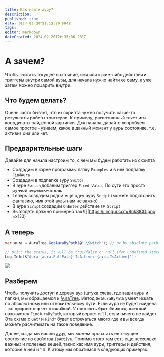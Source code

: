 ```yaml
---
title: Как найти ауру?
description: 
published: true
date: 2024-02-20T21:12:30.594Z
tags: 
editor: markdown
dateCreated: 2024-02-20T20:35:06.280Z
---
```


# А зачем?
Чтобы считать текущее состояние, имя или какие-либо действия и триггеры внутри самой ауры, для начала нужно найти ее саму, а уже затем можно пошарить внутри.

## Что будем делать?
Очень часто бывает, что из скрипта нужно получить какие-то результаты работы триггеров. К примеру, распознанный текст или координаты найденной картинки.
Для начала, давайте попробуем самое простое - узнаем, какое в данный момент у ауры состояние, т.е. активна она или нет. 

## Предварительные шаги
Давайте для начала настроим то, с чем мы будем работать из скрипта
- Создадим в корне программы папку `Examples` и в ней подпапку `FindAura`
- Создадим в подпапке ауру `Switch`
- В ауре `Switch` добавим триггер `Fixed Value`. По сути это просто ручной переключатель. 
- Теперь создадим рядом еще одну ауру `Script` (можете подключить фантазию, имя этой ауры нам не важно)
- В ауре `Script` создадим `OnEnter` действие `C# Script`
- Выглядеть должно примерно так
![](https://i.imgur.com/8nk8IOG.png =x150)

## А теперь
```csharp
var aura = AuraTree.GetAuraByPath(@".\Switch"); // or by absolute path AuraTree.GetAuraByPath(@"Examples\FindTrigger\Switch");

// print the status, it will be true/false or null (for undefined state)
Log.Info($"Aura {aura.FullPath} IsActive: {aura.IsActive}");
```

![](https://i.imgur.com/deQdFyB.png)

## Разберем
Чтобы получить доступ к дереву аур (штука слева, где ваши ауры и папки), мы обращаемся к [AuraTree](/ru/scripting/api/IAuraTreeScriptingApi). 
Метод `GetAuraByPath` умеет искать по абсолютному или относительному пути. Если аура не будет найдена - он прервет скрипт с ошибкой. У него есть брат-близнец, который называется `FindAuraByPath`, который вернет `null`, если ничего не найдет. Эта схема с `Get*` и `Find*` будет встречаться много где и вы всегда можете расчитывать на такое поведение.

Далее, когда мы нашли [ауру](/ru/scripting/api/IAuraAccessor), мы можем прочитать ее текущее состояние из свойства `IsActive`. 
Помимо этого там есть еще несколько важных и полезных вещей, таких как имя ауры, триггеры и действия, которые в ней и т.п. К этому мы обратимся в следующих примерах.